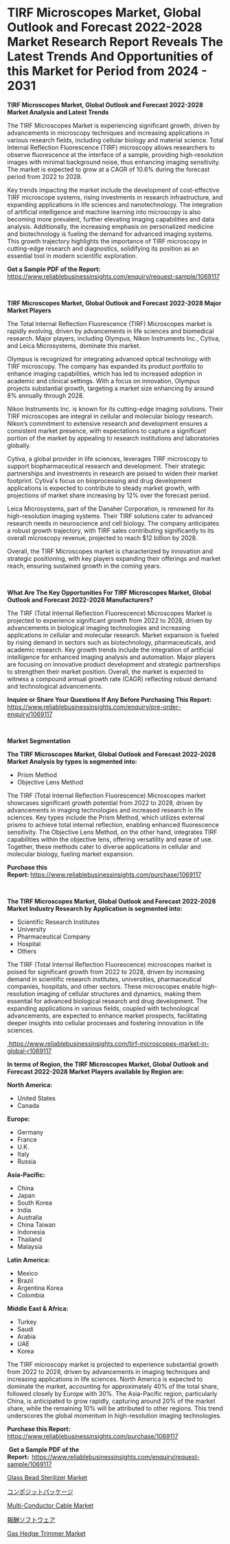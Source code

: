 <p><h1>TIRF Microscopes Market, Global Outlook and Forecast 2022-2028 Market Research Report Reveals The Latest Trends And Opportunities of this Market for Period from 2024 - 2031</h1></p><p><strong>TIRF Microscopes Market, Global Outlook and Forecast 2022-2028 Market Analysis and Latest Trends</strong></p>
<p><p>The TIRF Microscopes Market is experiencing significant growth, driven by advancements in microscopy techniques and increasing applications in various research fields, including cellular biology and material science. Total Internal Reflection Fluorescence (TIRF) microscopy allows researchers to observe fluorescence at the interface of a sample, providing high-resolution images with minimal background noise, thus enhancing imaging sensitivity. The market is expected to grow at a CAGR of 10.6% during the forecast period from 2022 to 2028.</p><p>Key trends impacting the market include the development of cost-effective TIRF microscope systems, rising investments in research infrastructure, and expanding applications in life sciences and nanotechnology. The integration of artificial intelligence and machine learning into microscopy is also becoming more prevalent, further elevating imaging capabilities and data analysis. Additionally, the increasing emphasis on personalized medicine and biotechnology is fueling the demand for advanced imaging systems. This growth trajectory highlights the importance of TIRF microscopy in cutting-edge research and diagnostics, solidifying its position as an essential tool in modern scientific exploration.</p></p>
<p><strong>Get a Sample PDF of the Report:&nbsp;</strong> <a href="https://www.reliablebusinessinsights.com/enquiry/request-sample/1069117">https://www.reliablebusinessinsights.com/enquiry/request-sample/1069117</a></p>
<p>&nbsp;</p>
<p><strong>TIRF Microscopes Market, Global Outlook and Forecast 2022-2028 Major Market Players</strong></p>
<p><p>The Total Internal Reflection Fluorescence (TIRF) Microscopes market is rapidly evolving, driven by advancements in life sciences and biomedical research. Major players, including Olympus, Nikon Instruments Inc., Cytiva, and Leica Microsystems, dominate this market.</p><p>Olympus is recognized for integrating advanced optical technology with TIRF microscopy. The company has expanded its product portfolio to enhance imaging capabilities, which has led to increased adoption in academic and clinical settings. With a focus on innovation, Olympus projects substantial growth, targeting a market size enhancing by around 8% annually through 2028.</p><p>Nikon Instruments Inc. is known for its cutting-edge imaging solutions. Their TIRF microscopes are integral in cellular and molecular biology research. Nikon’s commitment to extensive research and development ensures a consistent market presence, with expectations to capture a significant portion of the market by appealing to research institutions and laboratories globally.</p><p>Cytiva, a global provider in life sciences, leverages TIRF microscopy to support biopharmaceutical research and development. Their strategic partnerships and investments in research are poised to widen their market footprint. Cytiva's focus on bioprocessing and drug development applications is expected to contribute to steady market growth, with projections of market share increasing by 12% over the forecast period.</p><p>Leica Microsystems, part of the Danaher Corporation, is renowned for its high-resolution imaging systems. Their TIRF solutions cater to advanced research needs in neuroscience and cell biology. The company anticipates a robust growth trajectory, with TIRF sales contributing significantly to its overall microscopy revenue, projected to reach $12 billion by 2028.</p><p>Overall, the TIRF Microscopes market is characterized by innovation and strategic positioning, with key players expanding their offerings and market reach, ensuring sustained growth in the coming years.</p></p>
<p>&nbsp;</p>
<p><strong>What Are The Key Opportunities For TIRF Microscopes Market, Global Outlook and Forecast 2022-2028 Manufacturers?</strong></p>
<p><p>The TIRF (Total Internal Reflection Fluorescence) Microscopes Market is projected to experience significant growth from 2022 to 2028, driven by advancements in biological imaging technologies and increasing applications in cellular and molecular research. Market expansion is fueled by rising demand in sectors such as biotechnology, pharmaceuticals, and academic research. Key growth trends include the integration of artificial intelligence for enhanced imaging analysis and automation. Major players are focusing on innovative product development and strategic partnerships to strengthen their market position. Overall, the market is expected to witness a compound annual growth rate (CAGR) reflecting robust demand and technological advancements.</p></p>
<p><strong>Inquire or Share Your Questions If Any Before Purchasing This Report:</strong> <a href="https://www.reliablebusinessinsights.com/enquiry/pre-order-enquiry/1069117">https://www.reliablebusinessinsights.com/enquiry/pre-order-enquiry/1069117</a></p>
<p>&nbsp;</p>
<p><strong>Market Segmentation</strong></p>
<p><strong>The TIRF Microscopes Market, Global Outlook and Forecast 2022-2028 Market Analysis by types is segmented into:</strong></p>
<p><ul><li>Prism Method</li><li>Objective Lens Method</li></ul></p>
<p><p>The TIRF (Total Internal Reflection Fluorescence) Microscopes market showcases significant growth potential from 2022 to 2028, driven by advancements in imaging technologies and increased research in life sciences. Key types include the Prism Method, which utilizes external prisms to achieve total internal reflection, enabling enhanced fluorescence sensitivity. The Objective Lens Method, on the other hand, integrates TIRF capabilities within the objective lens, offering versatility and ease of use. Together, these methods cater to diverse applications in cellular and molecular biology, fueling market expansion.</p></p>
<p><strong>Purchase this Report:&nbsp;</strong><a href="https://www.reliablebusinessinsights.com/purchase/1069117">https://www.reliablebusinessinsights.com/purchase/1069117</a></p>
<p>&nbsp;</p>
<p><strong>The TIRF Microscopes Market, Global Outlook and Forecast 2022-2028 Market Industry Research by Application is segmented into:</strong></p>
<p><ul><li>Scientific Research Institutes</li><li>University</li><li>Pharmaceutical Company</li><li>Hospital</li><li>Others</li></ul></p>
<p><p>The TIRF (Total Internal Reflection Fluorescence) microscopes market is poised for significant growth from 2022 to 2028, driven by increasing demand in scientific research institutes, universities, pharmaceutical companies, hospitals, and other sectors. These microscopes enable high-resolution imaging of cellular structures and dynamics, making them essential for advanced biological research and drug development. The expanding applications in various fields, coupled with technological advancements, are expected to enhance market prospects, facilitating deeper insights into cellular processes and fostering innovation in life sciences.</p></p>
<p><a href="https://www.reliablebusinessinsights.com/tirf-microscopes-market-in-global-r1069117">&nbsp;https://www.reliablebusinessinsights.com/tirf-microscopes-market-in-global-r1069117</a></p>
<p><strong>In terms of Region, the TIRF Microscopes Market, Global Outlook and Forecast 2022-2028 Market Players available by Region are:</strong></p>
<p>
    <p> <strong> North America: </strong>
        <ul>
            <li>United States</li>
            <li>Canada</li>
        </ul>
        </p> 
    <p> <strong> Europe: </strong>
        <ul>
            <li>Germany</li>
            <li>France</li>
            <li>U.K.</li>
            <li>Italy</li>
            <li>Russia</li>
        </ul>
        </p> 
    <p> <strong> Asia-Pacific: </strong>
        <ul>
            <li>China</li>
            <li>Japan</li>
            <li>South Korea</li>
            <li>India</li>
            <li>Australia</li>
            <li>China Taiwan</li>
            <li>Indonesia</li>
            <li>Thailand</li>
            <li>Malaysia</li>
        </ul>
        </p> 
    <p> <strong> Latin America: </strong>
        <ul>
            <li>Mexico</li>
            <li>Brazil</li>
            <li>Argentina Korea</li>
            <li>Colombia</li>
        </ul>
        </p> 
    <p> <strong> Middle East & Africa: </strong>
        <ul>
            <li>Turkey</li>
            <li>Saudi</li>
            <li>Arabia</li>
            <li>UAE</li>
            <li>Korea</li>
        </ul>
    </p>
    </p>
<p><p>The TIRF microscopy market is projected to experience substantial growth from 2022 to 2028, driven by advancements in imaging techniques and increasing applications in life sciences. North America is expected to dominate the market, accounting for approximately 40% of the total share, followed closely by Europe with 30%. The Asia-Pacific region, particularly China, is anticipated to grow rapidly, capturing around 20% of the market share, while the remaining 10% will be attributed to other regions. This trend underscores the global momentum in high-resolution imaging technologies.</p></p>
<p><strong>Purchase this Report: </strong><a href="https://www.reliablebusinessinsights.com/purchase/1069117">https://www.reliablebusinessinsights.com/purchase/1069117</a></p>
<p>&nbsp;<strong>Get a Sample PDF of the Report:&nbsp;&nbsp;</strong><a href="https://www.reliablebusinessinsights.com/enquiry/request-sample/1069117">https://www.reliablebusinessinsights.com/enquiry/request-sample/1069117</a></p>
<p><strong></strong></p>
<p><p><a href="https://www.linkedin.com/pulse/glass-bead-sterilizer-market-share-analysis-growth-trends-forecasts-mlitc?trackingId=EffyUg97SKGl27RipUcFrw%3D%3D">Glass Bead Sterilizer Market</a></p><p><a href="https://medium.com/@harper17bmoles/%E8%A4%87%E5%90%88%E5%8C%85%E8%A3%85%E5%B8%82%E5%A0%B4%E3%83%88%E3%83%AC%E3%83%B3%E3%83%89-%E5%B8%82%E5%A0%B4%E3%82%BB%E3%82%B0%E3%83%A1%E3%83%B3%E3%83%86%E3%83%BC%E3%82%B7%E3%83%A7%E3%83%B3%E3%81%AE%E8%A9%B3%E7%B4%B0%E3%81%AA%E8%AA%BF%E6%9F%BB%E3%81%A8%E6%96%B0%E8%88%88%E3%83%88%E3%83%AC%E3%83%B3%E3%83%89%E3%81%AE%E9%87%8D%E8%A6%81%E6%80%A7%E3%81%AE%E5%88%86%E6%9E%90-6ce86309fb94">コンポジットパッケージ</a></p><p><a href="https://issuu.com/reportprime-2/docs/multi-conductor-cable-market-size-2_f436bd552fb2c6">Multi-Conductor Cable Market</a></p><p><a href="https://medium.com/@harper17bmoles/%E6%9C%AA%E6%9D%A5%E3%81%AE%E3%82%B0%E3%83%AD%E3%83%BC%E3%83%90%E3%83%AB%E5%A0%B1%E9%85%AC%E3%82%BD%E3%83%95%E3%83%88%E3%82%A6%E3%82%A7%E3%82%A2%E5%B8%82%E5%A0%B4%E3%81%AE%E3%83%88%E3%83%AC%E3%83%B3%E3%83%89-2024%E5%B9%B4%E3%81%8B%E3%82%892031%E5%B9%B4%E3%81%BE%E3%81%A7%E3%81%AE%E5%B8%82%E5%A0%B4%E3%82%A4%E3%83%B3%E3%82%B5%E3%82%A4%E3%83%88%E3%81%A8%E5%88%86%E6%9E%90-146%E3%83%9A%E3%83%BC%E3%82%B8-68db06ab0761">報酬ソフトウェア</a></p><p><a href="https://www.linkedin.com/pulse/gas-hedge-trimmer-market-indicators-size-regional-breakdown-player-p28uc?trackingId=jhnb92JyQICAjKpLTT9flA%3D%3D">Gas Hedge Trimmer Market</a></p></p>